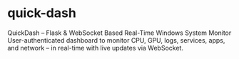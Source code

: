 # quick-dash
QuickDash – Flask &amp; WebSocket Based Real-Time Windows System Monitor User-authenticated dashboard to monitor CPU, GPU, logs, services, apps, and network – in real-time with live updates via WebSocket.
